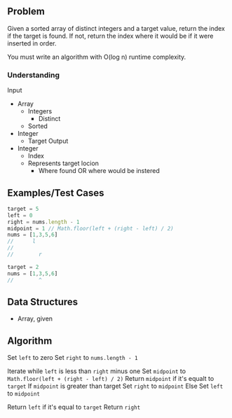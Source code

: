## Problem

Given a sorted array of distinct integers and a target value, return the index if the target is found. If not, return the index where it would be if it were inserted in order.

You must write an algorithm with O(log n) runtime complexity.

### Understanding

Input
- Array
  - Integers
    - Distinct
  - Sorted
- Integer
  - Target
Output
- Integer
  - Index
  - Represents target locion
    - Where found OR where would be instered

## Examples/Test Cases

```js
target = 5
left = 0
right = nums.length - 1
midpoint = 1 // Math.floor(left + (right - left) / 2)
nums = [1,3,5,6]
//      l
//
//        r

target = 2
nums = [1,3,5,6]
//        ^
```

## Data Structures
- Array, given

## Algorithm

Set `left` to zero
Set `right` to `nums.length - 1`

Iterate while `left` is less than `right` minus one
  Set `midpoint` to `Math.floor(left + (right - left) / 2)`
  Return `midpoint` if it's equalt to `target`
  If `midpoint` is greater than target
    Set `right` to `midpoint`
  Else
    Set `left` to `midpoint`

Return `left` if it's equal to `target`
Return `right`